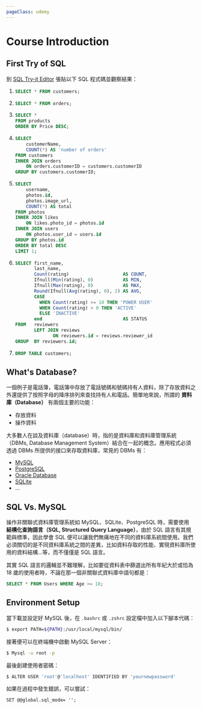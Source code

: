 ```yaml
---
pageClass: udemy
---
```


# Course Introduction

## First Try of SQL

到 [SQL Try-it Editor](https://www.w3schools.com/sql/trysql.asp?filename=trysql_op_or) 張貼以下 SQL 程式碼並觀察結果：

1. ```SQL
   SELECT * FROM customers;
   ```
2. ```SQL
   SELECT * FROM orders;
   ```
3. ```SQL
   SELECT *
   FROM products
   ORDER BY Price DESC;
   ```
4. ```SQL
   SELECT
       customerName,
       COUNT(*) AS 'number of orders'
   FROM customers
   INNER JOIN orders
	   ON orders.customerID = customers.customerID
   GROUP BY customers.customerID;
   ```
5. ```SQL
   SELECT
       username,
       photos.id,
       photos.image_url,
       COUNT(*) AS total
   FROM photos
   INNER JOIN likes
       ON likes.photo_id = photos.id
   INNER JOIN users
       ON photos.user_id = users.id
   GROUP BY photos.id
   ORDER BY total DESC
   LIMIT 1;
   ```
6. ```SQL
   SELECT first_name,
          last_name,
          Count(rating)                    AS COUNT,
          Ifnull(Min(rating), 0)           AS MIN,
          Ifnull(Max(rating), 0)           AS MAX,
          Round(Ifnull(Avg(rating), 0), 2) AS AVG,
          CASE
            WHEN Count(rating) >= 10 THEN 'POWER USER'
            WHEN Count(rating) > 0 THEN 'ACTIVE'
            ELSE 'INACTIVE'
          end                              AS STATUS
   FROM   reviewers
          LEFT JOIN reviews
                 ON reviewers.id = reviews.reviewer_id
   GROUP  BY reviewers.id;
   ```
7. ```SQL
   DROP TABLE customers;
   ```

## What's Database?

一個例子是電話簿，電話簿中存放了電話號碼和號碼持有人資料，除了存放資料之外還提供了按照字母的降序排列來查找持有人和電話。簡單地來說，所謂的 **資料庫（Database）** 有兩個主要的功能：

- 存放資料
- 操作資料

大多數人在談及資料庫（database）時，指的是資料庫和資料庫管理系統（DBMs, Database Management System）結合在一起的概念。應用程式必須透過 DBMs 所提供的接口來存取資料庫，常見的 DBMs 有：

- [MySQL](https://www.mysql.com/)
- [PostgreSQL](https://www.postgresql.org/)
- [Oracle Database](https://www.oracle.com/database/)
- [SQLite](https://www.sqlite.org/index.html)
- ...

## SQL Vs. MySQL

操作非關聯式資料庫管理系統如 MySQL、SQLite、PostgreSQL 時，需要使用 **結構化查詢語言（SQL, Structured Query Language）**，由於 SQL 語言有其規範與標準，因此學會 SQL 便可以讓我們無痛地在不同的資料庫系統間使用。我們必須關切的是不同資料庫系統之間的差異，比如資料存取的性能、實現資料庫所使用的資料結構…等，而不僅僅是 SQL 語言。

其實 SQL 語言的邏輯並不難理解，比如要從資料表中篩選出所有年紀大於或恰為 18 歲的使用者時，不論在那一個非關聯式資料庫中語句都是：

```sql
SELECT * FROM Users WHERE Age >= 18;
```

## Environment Setup

當下載並設定好 MySQL 後，在 `.bashrc` 或 `.zshrc` 設定檔中加入以下腳本代碼：

```bash
$ export PATH=${PATH}:/usr/local/mysql/bin/
```

接著便可以在終端機中啟動 MySQL Server：

```bash
$ Mysql -u root -p
```

最後創建使用者密碼：

```bash
$ ALTER USER 'root'@'localhost' IDENTIFIED BY 'yournewpassword'
```

如果在過程中發生錯誤，可以嘗試：

```
SET @@global.sql_mode= '';
```
